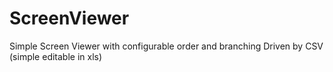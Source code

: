 # ScreenViewer
Simple Screen Viewer with configurable order and branching
Driven by CSV (simple editable in xls)
